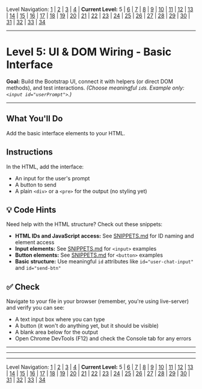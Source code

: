 Level Navigation: [1](./capstone-lv-1.md) | [2](./capstone-lv-2.md) | [3](./capstone-lv-3.md) | [4](./capstone-lv-4.md) | **Current Level:** 5 | [6](./capstone-lv-6.md) | [7](./capstone-lv-7.md) | [8](./capstone-lv-8.md) | [9](./capstone-lv-9.md) | [10](./capstone-lv-10.md) | [11](./capstone-lv-11.md) | [12](./capstone-lv-12.md) | [13](./capstone-lv-13.md) | [14](./capstone-lv-14.md) | [15](./capstone-lv-15.md) | [16](./capstone-lv-16.md) | [17](./capstone-lv-17.md) | [18](./capstone-lv-18.md) | [19](./capstone-lv-19.md) | [20](./capstone-lv-20.md) | [21](./capstone-lv-21.md) | [22](./capstone-lv-22.md) | [23](./capstone-lv-23.md) | [24](./capstone-lv-24.md) | [25](./capstone-lv-25.md) | [26](./capstone-lv-26.md) | [27](./capstone-lv-27.md) | [28](./capstone-lv-28.md) | [29](./capstone-lv-29.md) | [30](./capstone-lv-30.md) | [31](./capstone-lv-31.md) | [32](./capstone-lv-32.md) | [33](./capstone-lv-33.md) | [34](./capstone-lv-34.md)

---

# Level 5: UI & DOM Wiring - Basic Interface

**Goal:** Build the Bootstrap UI, connect it with helpers (or direct DOM methods), and test interactions.
*(Choose meaningful `id`s. Example only: `<input id="userPrompt">`.)*

---

## What You'll Do
Add the basic interface elements to your HTML.

## Instructions
In the HTML, add the interface:
- An input for the user's prompt
- A button to send
- A plain `<div>` or a `<pre>` for the output (no styling yet)

## 💡 Code Hints
Need help with the HTML structure? Check out these snippets:
- **HTML IDs and JavaScript access:** See [SNIPPETS.md](../SNIPPETS.md#html-ids-and-javascript-access) for ID naming and element access
- **Input elements:** See [SNIPPETS.md](../SNIPPETS.md#bootstrap-classes) for `<input>` examples
- **Button elements:** See [SNIPPETS.md](../SNIPPETS.md#bootstrap-classes) for `<button>` examples
- **Basic structure:** Use meaningful `id` attributes like `id="user-chat-input"` and `id="send-btn"`

## ✅ Check
Navigate to your file in your browser (remember, you're using live-server) and verify you can see:
- A text input box where you can type
- A button (it won't do anything yet, but it should be visible)
- A blank area below for the output
- Open Chrome DevTools (F12) and check the Console tab for any errors

---


---

<!-- LEVEL_END -->


---

Level Navigation: [1](./capstone-lv-1.md) | [2](./capstone-lv-2.md) | [3](./capstone-lv-3.md) | [4](./capstone-lv-4.md) | **Current Level:** 5 | [6](./capstone-lv-6.md) | [7](./capstone-lv-7.md) | [8](./capstone-lv-8.md) | [9](./capstone-lv-9.md) | [10](./capstone-lv-10.md) | [11](./capstone-lv-11.md) | [12](./capstone-lv-12.md) | [13](./capstone-lv-13.md) | [14](./capstone-lv-14.md) | [15](./capstone-lv-15.md) | [16](./capstone-lv-16.md) | [17](./capstone-lv-17.md) | [18](./capstone-lv-18.md) | [19](./capstone-lv-19.md) | [20](./capstone-lv-20.md) | [21](./capstone-lv-21.md) | [22](./capstone-lv-22.md) | [23](./capstone-lv-23.md) | [24](./capstone-lv-24.md) | [25](./capstone-lv-25.md) | [26](./capstone-lv-26.md) | [27](./capstone-lv-27.md) | [28](./capstone-lv-28.md) | [29](./capstone-lv-29.md) | [30](./capstone-lv-30.md) | [31](./capstone-lv-31.md) | [32](./capstone-lv-32.md) | [33](./capstone-lv-33.md) | [34](./capstone-lv-34.md)
